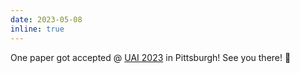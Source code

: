 ```yaml
---
date: 2023-05-08
inline: true
---
```


One paper got accepted @ <a href="https://www.auai.org/uai2023/">UAI 2023</a> in Pittsburgh! See you there! 🎉
